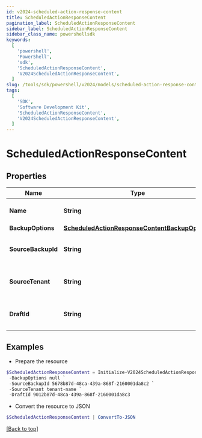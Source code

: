 ```yaml
---
id: v2024-scheduled-action-response-content
title: ScheduledActionResponseContent
pagination_label: ScheduledActionResponseContent
sidebar_label: ScheduledActionResponseContent
sidebar_class_name: powershellsdk
keywords:
  [
    'powershell',
    'PowerShell',
    'sdk',
    'ScheduledActionResponseContent',
    'V2024ScheduledActionResponseContent',
  ]
slug: /tools/sdk/powershell/v2024/models/scheduled-action-response-content
tags:
  [
    'SDK',
    'Software Development Kit',
    'ScheduledActionResponseContent',
    'V2024ScheduledActionResponseContent',
  ]
---
```


# ScheduledActionResponseContent

## Properties

| Name | Type | Description | Notes |
| --- | --- | --- | --- |
| **Name** | **String** | Name of the scheduled action (maximum 50 characters). | [optional] |
| **BackupOptions** | [**ScheduledActionResponseContentBackupOptions**](scheduled-action-response-content-backup-options) |  | [optional] |
| **SourceBackupId** | **String** | ID of the source backup. Required for CREATE_DRAFT jobs only. | [optional] |
| **SourceTenant** | **String** | Source tenant identifier. Required for CREATE_DRAFT jobs only. | [optional] |
| **DraftId** | **String** | ID of the draft to be deployed. Required for CONFIG_DEPLOY_DRAFT jobs only. | [optional] |

## Examples

- Prepare the resource

```powershell
$ScheduledActionResponseContent = Initialize-V2024ScheduledActionResponseContent  -Name Daily Backup `
 -BackupOptions null `
 -SourceBackupId 5678b87d-48ca-439a-868f-2160001da8c2 `
 -SourceTenant tenant-name `
 -DraftId 9012b87d-48ca-439a-868f-2160001da8c3
```

- Convert the resource to JSON

```powershell
$ScheduledActionResponseContent | ConvertTo-JSON
```

[[Back to top]](#)
